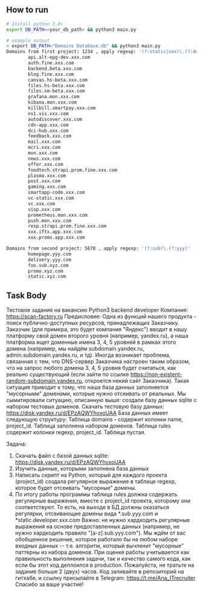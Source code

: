 ## How to run
```bash
# Install python 3.8+
export DB_PATH=<your_db_path> && python3 main.py

# example output
> export DB_PATH="Domains Database.db" && python3 main.py
Domains from first project: 1234 , apply regexp: '(?:static|xxx)\.(?:developer)\.(?:xxx)\.(?:com)'
        api.alt-epg-dev.xxx.com
        auth.fine.xxx.com
        backend.beta.xxx.com
        blog.fine.xxx.com
        canvas.hs-beta.xxx.com
        files.hs-beta.xxx.com
        files.sm-beta.xxx.com
        grafana.mon.xxx.com
        kibana.mon.xxx.com
        killbill.smartpay.xxx.com
        ns1.vis.xxx.com
        autodiscover.xxx.com
        cdn-app.xxx.com
        dci-hub.xxx.com
        feedback.xxx.com
        mail.xxx.com
        mcri.xxx.com
        mon.xxx.com
        news.xxx.com
        offer.xxx.com
        foodtech.strapi.prom.fine.xxx.com
        plasma.xxx.com
        post.xxx.com
        gaming.xxx.com
        smartapp-code.xxx.com
        vc-static.xxx.com
        vc.xxx.com
        visp.xxx.com
        prometheus.mon.xxx.com
        push.mon.xxx.com
        resp.strapi.prom.fine.xxx.com
        xxx.iftx.app.xxx.com
        xxx.promx.app.xxx.com

Domains from second project: 5678 , apply regexp: '(?:sub)\.(?:yyy)'
        homepage.yyy.com
        delivery.yyy.com
        foo.sub.xyz.com
        promo.xyz.com
        static.xyz.com

```

## Task Body

Тестовое задание на вакансию Python3 backend developer Компания: https://scan-factory.ru
Предисловие: Одна из функций нашего продукта - поиск публично-доступных ресурсов, принадлежащих 
Заказчику. Заказчик (для примера, это будет компания "Яндекс") вводит в нашу платформу свой домен
второго уровня (например, yandex.ru), а наша платформа ищет доменные имена 3, 4, 5 уровней в рамках 
этого домена (например, мы найдём subdomain.yandex.ru, admin.subdomain.yandex.ru, и тд).
Иногда возникает проблема, связанная с тем, что DNS-сервер Заказчика настроен таким образом, что на 
запрос любого домена 3, 4, 5 уровня будет считаться, как реально существующий (если зайти по 
ссылке https://non-existent-random-subdomain.yandex.ru, откроется некий сайт Заказчика). 
Такая ситуация приводит к тому, что наша база данных заполняется "мусорными" доменами, 
которые нужно отсеивать от реальных.
Мы сымитировали ситуацию, описанную выше: создали базу данных sqlite с набором тестовых доменов.
Скачать тестовую базу данных: https://disk.yandex.ru/d/EPzAQWYhvxoUAA
База данных имеет следующую структуру:
Таблица domains - содержит колонки name, project_id. Таблица заполнена набором доменов. Таблица
rules содержит колонки regexp, project_id. Таблица пустая.

Задача:

1. Скачать файл с базой данных sqlite: https://disk.yandex.ru/d/EPzAQWYhvxoUAA
2. Изучить данные, которыми заполнена база данных
3. Написать скрипт на Python, который для каждого проекта (project_id) создала регулярное выражение в таблице regexp, которое будет отсеивать "мусорные" домены.
4. По итогу работы программы таблица rules должна содержать регулярные выражения, вместе с project_id проекта, которому они соответствуют. То есть, на выходе в БД должны оказаться регулярки, отсеивающие домены вида *.sub.yyy.com и *static.developer.xxx.com
   Важно: не нужно хардкодить регулярные выражения на основе предоставленных данных (например, не нужно хардкодить правило "[a-z].sub.yyy.com"). Мы ждём от вас обобщенное решение, которое работало бы на любом наборе входных данных -- т.е. алгоритм, который вычленит "мусорные" паттерны из набора доменов.
   При оценке работы учитывается как правильность выполнения задачи, так и качество самого кода, как если бы этот код деплоился в production.
   Пожалуйста, не тратьте на задание больше 2 (двух) часов.
   Код заливайте в репозиторий на гитхабе, и ссылку присылайте в Telegram: https://t.me/Ana_ITrecruiter
   Спасибо за ваше участие!